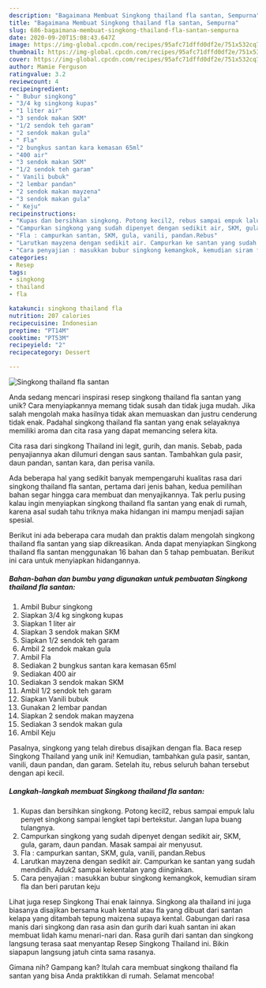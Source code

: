 ```yaml
---
description: "Bagaimana Membuat Singkong thailand fla santan, Sempurna"
title: "Bagaimana Membuat Singkong thailand fla santan, Sempurna"
slug: 686-bagaimana-membuat-singkong-thailand-fla-santan-sempurna
date: 2020-09-20T15:08:43.647Z
image: https://img-global.cpcdn.com/recipes/95afc71dffd0df2e/751x532cq70/singkong-thailand-fla-santan-foto-resep-utama.jpg
thumbnail: https://img-global.cpcdn.com/recipes/95afc71dffd0df2e/751x532cq70/singkong-thailand-fla-santan-foto-resep-utama.jpg
cover: https://img-global.cpcdn.com/recipes/95afc71dffd0df2e/751x532cq70/singkong-thailand-fla-santan-foto-resep-utama.jpg
author: Mamie Ferguson
ratingvalue: 3.2
reviewcount: 4
recipeingredient:
- " Bubur singkong"
- "3/4 kg singkong kupas"
- "1 liter air"
- "3 sendok makan SKM"
- "1/2 sendok teh garam"
- "2 sendok makan gula"
- " Fla"
- "2 bungkus santan kara kemasan 65ml"
- "400 air"
- "3 sendok makan SKM"
- "1/2 sendok teh garam"
- " Vanili bubuk"
- "2 lembar pandan"
- "2 sendok makan mayzena"
- "3 sendok makan gula"
- " Keju"
recipeinstructions:
- "Kupas dan bersihkan singkong. Potong kecil2, rebus sampai empuk lalu penyet singkong sampai lengket tapi bertekstur. Jangan lupa buang tulangnya."
- "Campurkan singkong yang sudah dipenyet dengan sedikit air, SKM, gula, garam, daun pandan. Masak sampai air menyusut."
- "Fla : campurkan santan, SKM, gula, vanili, pandan.Rebus"
- "Larutkan mayzena dengan sedikit air. Campurkan ke santan yang sudah mendidih. Aduk2 sampai kekentalan yang diinginkan."
- "Cara penyajian : masukkan bubur singkong kemangkok, kemudian siram fla dan beri parutan keju"
categories:
- Resep
tags:
- singkong
- thailand
- fla

katakunci: singkong thailand fla 
nutrition: 207 calories
recipecuisine: Indonesian
preptime: "PT14M"
cooktime: "PT53M"
recipeyield: "2"
recipecategory: Dessert

---
```



![Singkong thailand fla santan](https://img-global.cpcdn.com/recipes/95afc71dffd0df2e/751x532cq70/singkong-thailand-fla-santan-foto-resep-utama.jpg)

Anda sedang mencari inspirasi resep singkong thailand fla santan yang unik? Cara menyiapkannya memang tidak susah dan tidak juga mudah. Jika salah mengolah maka hasilnya tidak akan memuaskan dan justru cenderung tidak enak. Padahal singkong thailand fla santan yang enak selayaknya memiliki aroma dan cita rasa yang dapat memancing selera kita.

Cita rasa dari singkong Thailand ini legit, gurih, dan manis. Sebab, pada penyajiannya akan dilumuri dengan saus santan. Tambahkan gula pasir, daun pandan, santan kara, dan perisa vanila.

Ada beberapa hal yang sedikit banyak mempengaruhi kualitas rasa dari singkong thailand fla santan, pertama dari jenis bahan, kedua pemilihan bahan segar hingga cara membuat dan menyajikannya. Tak perlu pusing kalau ingin menyiapkan singkong thailand fla santan yang enak di rumah, karena asal sudah tahu triknya maka hidangan ini mampu menjadi sajian spesial.


Berikut ini ada beberapa cara mudah dan praktis dalam mengolah singkong thailand fla santan yang siap dikreasikan. Anda dapat menyiapkan Singkong thailand fla santan menggunakan 16 bahan dan 5 tahap pembuatan. Berikut ini cara untuk menyiapkan hidangannya.

<!--inarticleads1-->

##### Bahan-bahan dan bumbu yang digunakan untuk pembuatan Singkong thailand fla santan:

1. Ambil  Bubur singkong
1. Siapkan 3/4 kg singkong kupas
1. Siapkan 1 liter air
1. Siapkan 3 sendok makan SKM
1. Siapkan 1/2 sendok teh garam
1. Ambil 2 sendok makan gula
1. Ambil  Fla
1. Sediakan 2 bungkus santan kara kemasan 65ml
1. Sediakan 400 air
1. Sediakan 3 sendok makan SKM
1. Ambil 1/2 sendok teh garam
1. Siapkan  Vanili bubuk
1. Gunakan 2 lembar pandan
1. Siapkan 2 sendok makan mayzena
1. Sediakan 3 sendok makan gula
1. Ambil  Keju


Pasalnya, singkong yang telah direbus disajikan dengan fla. Baca resep Singkong Thailand yang unik ini! Kemudian, tambahkan gula pasir, santan, vanili, daun pandan, dan garam. Setelah itu, rebus seluruh bahan tersebut dengan api kecil. 

<!--inarticleads2-->

##### Langkah-langkah membuat Singkong thailand fla santan:

1. Kupas dan bersihkan singkong. Potong kecil2, rebus sampai empuk lalu penyet singkong sampai lengket tapi bertekstur. Jangan lupa buang tulangnya.
1. Campurkan singkong yang sudah dipenyet dengan sedikit air, SKM, gula, garam, daun pandan. Masak sampai air menyusut.
1. Fla : campurkan santan, SKM, gula, vanili, pandan.Rebus
1. Larutkan mayzena dengan sedikit air. Campurkan ke santan yang sudah mendidih. Aduk2 sampai kekentalan yang diinginkan.
1. Cara penyajian : masukkan bubur singkong kemangkok, kemudian siram fla dan beri parutan keju


Lihat juga resep Singkong Thai enak lainnya. Singkong ala thailand ini juga biasanya disajikan bersama kuah kental atau fla yang dibuat dari santan kelapa yang ditambah tepung maizena supaya kental. Gabungan dari rasa manis dari singkong dan rasa asin dan gurih dari kuah santan ini akan membuat lidah kamu menari-nari dan. Rasa gurih dari santan dan singkong langsung terasa saat menyantap Resep Singkong Thailand ini. Bikin siapapun langsung jatuh cinta sama rasanya. 

Gimana nih? Gampang kan? Itulah cara membuat singkong thailand fla santan yang bisa Anda praktikkan di rumah. Selamat mencoba!

